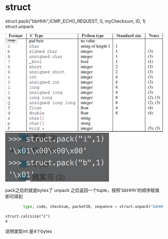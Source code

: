 # struct

struct.pack\("bbHHh",ICMP\_ECHO\_REQUEST, 0, myChecksum, ID, 1\) struct.unpack

![-w350](../.gitbook/assets/15432672101798.jpg) ![-w200](../.gitbook/assets/15432672779291.jpg)

pack之后的就是bytes了 unpack 之后返回一个tuple，按照'bbHHh'的顺序赋值即可得到

```python
        type, code, checksum, packetID, sequence = struct.unpack("bbHHh", icmpHeader)
```

```text
struct.calcsize("i")
4
```

说明类型int 是4个bytes

